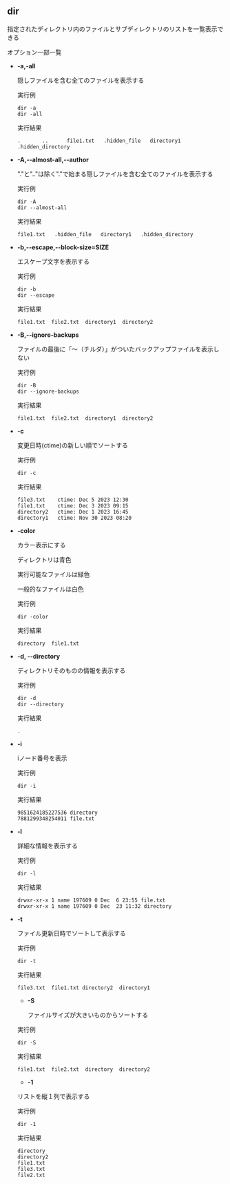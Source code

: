 
## dir

指定されたディレクトリ内のファイルとサブディレクトリのリストを一覧表示できる


オプション一部一覧


- **-a,-all**
  
  隠しファイルを含む全てのファイルを表示する

  実行例 [](変更しない)
  
  ```
  dir -a
  dir -all
  ```


  実行結果　[](変更しない)


  ```
  .       ..      file1.txt   .hidden_file   directory1   .hidden_directory
  ```

- **-A,--almost-all,--author**
  
  "."と".."は除く"."で始まる隠しファイルを含む全てのファイルを表示する

  実行例 [](変更しない)
  
  ```
  dir -A
  dir --almost-all
  ```


  実行結果　[](変更しない)


  ```
  file1.txt   .hidden_file   directory1   .hidden_directory
  ```

- **-b,--escape,--block-size=SIZE** 
    
  エスケープ文字を表示する
  
  実行例　[](変更しない)
  
  ```
  dir -b
  dir --escape
  ```


  実行結果　[](変更しない)


  ```
  file1.txt  file2.txt  directory1  directory2
  ```
  
- **-B,--ignore-backups** 
    
  ファイルの最後に「～（チルダ）」がついたバックアップファイルを表示しない
  
  実行例　[](変更しない)
  
  ```
  dir -B
  dir --ignore-backups
  ```


  実行結果　[](変更しない)


  ```
  file1.txt  file2.txt  directory1  directory2
  ```

- **-c**
  
  変更日時(ctime)の新しい順でソートする
  

  実行例 [](変更しない)
  
  ```
  dir -c
  ```


  実行結果　[](変更しない)


  ```
  file3.txt    ctime: Dec 5 2023 12:30
  file1.txt    ctime: Dec 3 2023 09:15
  directory2   ctime: Dec 1 2023 16:45
  directory1   ctime: Nov 30 2023 08:20
  ```


- **-color**
  
  カラー表示にする
  
  ディレクトリは青色

  実行可能なファイルは緑色

  一般的なファイルは白色

  実行例 [](変更しない)
  
  ```
  dir -color
  ```


  実行結果　[](変更しない)


    ```
    directory  file1.txt
    ``` 



- **-d, --directory**
  
  ディレクトリそのものの情報を表示する

  実行例 [](変更しない)
  
  ```
  dir -d
  dir --directory
  ```


  実行結果　[](変更しない)


  ```
  .
  ```

- **-i**
  
  iノード番号を表示

  実行例 [](変更しない)
  
  ```
  dir -i
  ```


  実行結果　[](変更しない)


  ```
  9851624185227536 directory
  7881299348254011 file.txt
  ```

- **-l**
  
  詳細な情報を表示する

  実行例 [](変更しない)
  
  ```
  dir -l
  ```


  実行結果　[](変更しない)


  ```
  drwxr-xr-x 1 name 197609 0 Dec  6 23:55 file.txt
  drwxr-xr-x 1 name 197609 0 Dec  23 11:32 directory
  ```

- **-t**
  
  ファイル更新日時でソートして表示する

  実行例 [](変更しない)
  
  ```
  dir -t
  ```


  実行結果　[](変更しない)


  ```
  file3.txt  file1.txt directory2  directory1
  ```

  - **-S**
  
    ファイルサイズが大きいものからソートする

  実行例 [](変更しない)
  
  ```
  dir -S
  ```


  実行結果　[](変更しない)


  ```
  file1.txt  file2.txt  directory  directory2
  ```

  - **-1**
  
  リストを縦１列で表示する

  実行例 [](変更しない)
  
  ```
  dir -1
  ```


  実行結果　[](変更しない)


  ```
  directory
  directory2
  file1.txt
  file3.txt
  file2.txt
  ```

